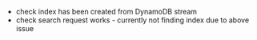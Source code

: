 - check index has been created from DynamoDB stream
- check search request works - currently not finding index due to above issue

